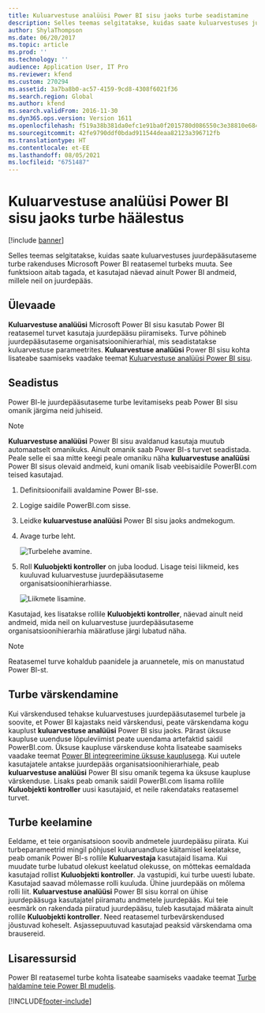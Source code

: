 ```yaml
---
title: Kuluarvestuse analüüsi Power BI sisu jaoks turbe seadistamine
description: Selles teemas selgitatakse, kuidas saate kuluarvestuses juurdepääsutaseme turbe rakenduses Microsoft Power BI reatasemel turbeks muuta.
author: ShylaThompson
ms.date: 06/20/2017
ms.topic: article
ms.prod: ''
ms.technology: ''
audience: Application User, IT Pro
ms.reviewer: kfend
ms.custom: 270294
ms.assetid: 3a7ba8b0-ac57-4159-9cd8-4308f6021f36
ms.search.region: Global
ms.author: kfend
ms.search.validFrom: 2016-11-30
ms.dyn365.ops.version: Version 1611
ms.openlocfilehash: f519a38b381da0efc1e91ba0f2015780d086550c3e38810e6845a0fc07976767
ms.sourcegitcommit: 42fe9790ddf0bdad911544deaa82123a396712fb
ms.translationtype: HT
ms.contentlocale: et-EE
ms.lasthandoff: 08/05/2021
ms.locfileid: "6751487"
---
```

# <a name="set-up-security-for-the-cost-accounting-analysis-power-bi-content"></a>Kuluarvestuse analüüsi Power BI sisu jaoks turbe häälestus

[!include [banner](../includes/banner.md)]

Selles teemas selgitatakse, kuidas saate kuluarvestuses juurdepääsutaseme turbe rakenduses Microsoft Power BI reatasemel turbeks muuta. See funktsioon aitab tagada, et kasutajad näevad ainult Power BI andmeid, millele neil on juurdepääs.

## <a name="overview"></a>Ülevaade

**Kuluarvestuse analüüsi** Microsoft Power BI sisu kasutab Power BI reatasemel turvet kasutaja juurdepääsu piiramiseks. Turve põhineb juurdepääsutaseme organisatsioonihierarhial, mis seadistatakse kuluarvestuse parameetrites. **Kuluarvestuse analüüsi** Power BI sisu kohta lisateabe saamiseks vaadake teemat [Kuluarvestuse analüüsi Power BI sisu](cost-accounting-analysis-content-pack.md).

## <a name="setup"></a>Seadistus
Power BI-le juurdepääsutaseme turbe levitamiseks peab Power BI sisu omanik järgima neid juhiseid.

> [!NOTE]
> **Kuluarvestuse analüüsi** Power BI sisu avaldanud kasutaja muutub automaatselt omanikuks. Ainult omanik saab Power BI-s turvet seadistada. Peale selle ei saa mitte keegi peale omaniku näha **kuluarvestuse analüüsi** Power BI sisus olevaid andmeid, kuni omanik lisab veebisaidile PowerBI.com teised kasutajad.

1. Definitsioonifaili avaldamine Power BI-sse.
2. Logige saidile PowerBI.com sisse.
3. Leidke **kuluarvestuse analüüsi** Power BI sisu jaoks andmekogum.
4. Avage turbe leht.

    ![Turbelehe avamine.](./media/CA-picture-1.png)

5. Roll **Kuluobjekti kontroller** on juba loodud. Lisage teisi liikmeid, kes kuuluvad kuluarvestuse juurdepääsutaseme organisatsioonihierarhiasse.

    ![Liikmete lisamine.](./media/CA-picture-2.png)

Kasutajad, kes lisatakse rollile **Kuluobjekti kontroller**, näevad ainult neid andmeid, mida neil on kuluarvestuse juurdepääsutaseme organisatsioonihierarhia määratluse järgi lubatud näha.

> [!NOTE]
> Reatasemel turve kohaldub paanidele ja aruannetele, mis on manustatud Power BI-st.

## <a name="updating-security"></a>Turbe värskendamine
Kui värskendused tehakse kuluarvestuses juurdepääsutasemel turbele ja soovite, et Power BI kajastaks neid värskendusi, peate värskendama kogu kauplust **kuluarvestuse analüüsi** Power BI sisu jaoks. Pärast üksuse kaupluse uuenduse lõpuleviimist peate uuendama artefaktid saidil PowerBI.com. Üksuse kaupluse värskenduse kohta lisateabe saamiseks vaadake teemat [Power BI integreerimine üksuse kauplusega](power-bi-integration-entity-store.md#update-entity-store). Kui uutele kasutajatele antakse juurdepääs organisatsioonihierarhiale, peab **kuluarvestuse analüüsi** Power BI sisu omanik tegema ka üksuse kaupluse värskenduse. Lisaks peab omanik saidil PowerBI.com lisama rollile **Kuluobjekti kontroller** uusi kasutajaid, et neile rakendataks reatasemel turvet.

## <a name="disabling-security"></a>Turbe keelamine
Eeldame, et teie organisatsioon soovib andmetele juurdepääsu piirata. Kui turbeparameetrid mingil põhjusel kuluaruandluse käitamisel keelatakse, peab omanik Power BI-s rollile **Kuluarvestaja** kasutajaid lisama. Kui muudate turbe lubatud olekust keelatud olekusse, on mõttekas eemaldada kasutajad rollist **Kuluobjekti kontroller**. Ja vastupidi, kui turbe uuesti lubate. Kasutajad saavad mõlemasse rolli kuuluda. Ühine juurdepääs on mõlema rolli liit. **Kuluarvestuse analüüsi** Power BI sisu korral on ühise juurdepääsuga kasutajatel piiramatu andmetele juurdepääs. Kui teie eesmärk on rakendada piiratud juurdepääsu, tuleb kasutajad määrata ainult rollile **Kuluobjekti kontroller**. Need reatasemel turbevärskendused jõustuvad koheselt. Asjassepuutuvad kasutajad peaksid värskendama oma brausereid.

## <a name="additional-resources"></a>Lisaressursid
Power BI reatasemel turbe kohta lisateabe saamiseks vaadake teemat [Turbe haldamine teie Power BI mudelis](https://powerbi.microsoft.com/documentation/powerbi-admin-rls/#manage-security-on-your-model).


[!INCLUDE[footer-include](../../../includes/footer-banner.md)]